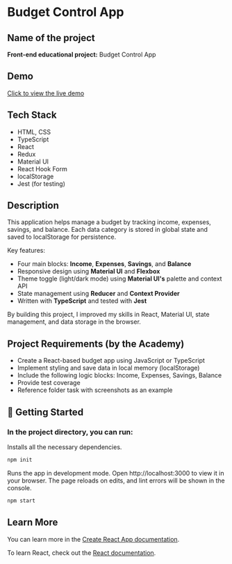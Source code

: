 # Budget Control App

## Name of the project

**Front-end educational project:** Budget Control App

## Demo

[Click to view the live demo](https://cah4o.github.io/Integrify-Finland-BoF-budget-control-app/)

## Tech Stack

- HTML, CSS
- TypeScript
- React
- Redux
- Material UI
- React Hook Form
- localStorage
- Jest (for testing)

## Description

This application helps manage a budget by tracking income, expenses, savings, and balance. Each data category is stored in global state and saved to localStorage for persistence.

Key features:

- Four main blocks: **Income**, **Expenses**, **Savings**, and **Balance**
- Responsive design using **Material UI** and **Flexbox**
- Theme toggle (light/dark mode) using **Material UI's** palette and context API
- State management using **Reducer** and **Context Provider**
- Written with **TypeScript** and tested with **Jest**

By building this project, I improved my skills in React, Material UI, state management, and data storage in the browser.

## Project Requirements (by the Academy)

- Create a React-based budget app using JavaScript or TypeScript
- Implement styling and save data in local memory (localStorage)
- Include the following logic blocks: Income, Expenses, Savings, Balance
- Provide test coverage
- Reference folder task with screenshots as an example

## 🚀 Getting Started

### In the project directory, you can run:

Installs all the necessary dependencies.

```bash
npm init
```

Runs the app in development mode. Open http://localhost:3000 to view it in your browser. The page reloads on edits, and lint errors will be shown in the console.

```bash
npm start
```

## Learn More

You can learn more in the [Create React App documentation](https://facebook.github.io/create-react-app/docs/getting-started).

To learn React, check out the [React documentation](https://reactjs.org/).
